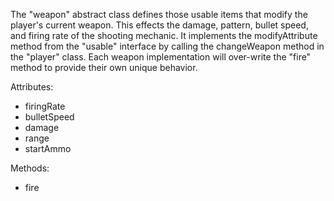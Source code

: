 The "weapon" abstract class defines those usable items that modify the player's current weapon.
This effects the damage, pattern, bullet speed, and firing rate of the shooting mechanic.
It implements the modifyAttribute method from the "usable" interface by calling the changeWeapon method in the "player" class.
Each weapon implementation will over-write the "fire" method to provide their own unique behavior.

Attributes:
<ul>
  <li>firingRate</li>
  <li>bulletSpeed</li>
  <li>damage</li>
  <li>range</li>
  <li>startAmmo</li>
</ul>

Methods:
<ul>
  <li>fire</li>
